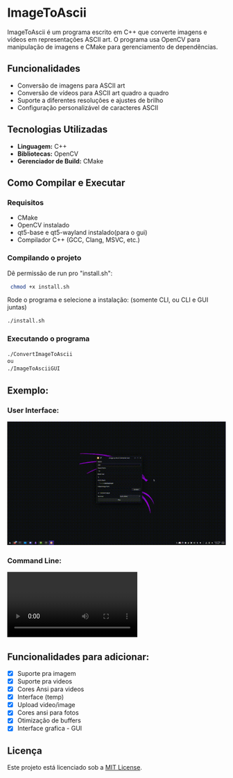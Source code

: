# ImageToAscii

ImageToAscii é um programa escrito em C++ que converte imagens e vídeos em representações ASCII art. O programa usa OpenCV para manipulação de imagens e CMake para gerenciamento de dependências.

## Funcionalidades
- Conversão de imagens para ASCII art
- Conversão de vídeos para ASCII art quadro a quadro
- Suporte a diferentes resoluções e ajustes de brilho
- Configuração personalizável de caracteres ASCII

## Tecnologias Utilizadas
- **Linguagem:** C++
- **Bibliotecas:** OpenCV
- **Gerenciador de Build:** CMake

## Como Compilar e Executar
### Requisitos
- CMake
- OpenCV instalado
- qt5-base e qt5-wayland instalado(para o gui)
- Compilador C++ (GCC, Clang, MSVC, etc.)

### Compilando o projeto

Dê permissão de run pro "install.sh":
```sh
 chmod +x install.sh

```
Rode o programa e selecione a instalação: (somente CLI, ou CLI e GUI juntas)
```sh
./install.sh

```

### Executando o programa

```sh
./ConvertImageToAscii 
ou 
./ImageToAsciiGUI
```

## Exemplo:
### User Interface: 
![Video exemplo](./pics/GUI.gif)

### Command Line:
![Video exemplo](./pics/CLI.mp4)

## Funcionalidades para adicionar:
- [x] Suporte pra imagem
- [x] Suporte pra videos
- [x] Cores Ansi para videos
- [x] Interface (temp)
- [x] Upload video/image
- [x] Cores ansi para fotos
- [x] Otimização de buffers
- [x] Interface grafica - GUI

## Licença
Este projeto está licenciado sob a [MIT License](LICENSE).


